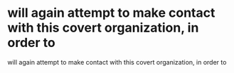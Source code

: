# will again attempt to make contact with this covert organization, in order to

will again attempt to make contact with this covert organization, in order to